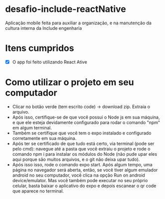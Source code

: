 # desafio-include-reactNative
Aplicação mobile feita para auxiliar a organização, e na manutenção da cultura interna da Include engenharia
 
# Itens cumpridos

- [X] O app foi feito utilizando React Ative

# Como utilizar o projeto em seu computador
- Clicar no botão verde (tem escrito code) -> download zip. Extraia o arquivo.
- Após isso, certifique-se de que você possui o Node js em sua máquina, e que ele esteja devidamente configurado para rodar o comando "npm" em algum terminal.
- Também se certifique que você tem o expo instalado e configurado corretamente em sua máquina.
- Após ter se certificado de que tudo está certo, via terminal (pode ser pelo cmd): navegue até a pasta que você extraiu o projeto e rode o comando npm i para instalar os módulos do Node (não pude upar eles aqui porque são muitos arquivos, e o git não deixa upar tudo).
- Após isso isso, rode o comando expo start. Após algum tempo, uma página no navegador será aberta, então, se você tiver algum emulador android no seu computador, você clica na opção Run on android device/emulator. 
Mas você também pode executar no seu próprio celular, basta baixar o aplicativo do expo e depois escanear o qr code que aparece no terminal.

